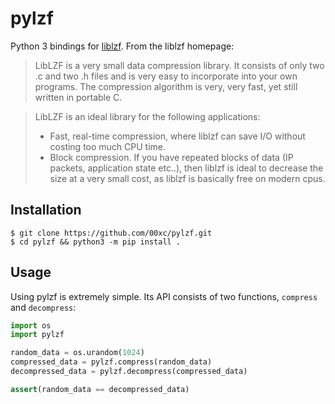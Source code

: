 # pylzf #
Python 3 bindings for [liblzf](http://oldhome.schmorp.de/marc/liblzf.html). From the liblzf homepage:
> LibLZF is a very small data compression library. It consists of only two .c and two .h files and is very easy to incorporate into your own programs. The compression algorithm is very, very fast, yet still written in portable C.


> LibLZF is an ideal library for the following applications:
> * Fast, real-time compression, where liblzf can save I/O without costing too much CPU time.
> * Block compression. If you have repeated blocks of data (IP packets, application state etc..), then liblzf is ideal to decrease the size at a very small cost, as liblzf is basically free on modern cpus.

## Installation ##
`$ git clone https://github.com/00xc/pylzf.git`\
`$ cd pylzf && python3 -m pip install .`

## Usage ##
Using pylzf is extremely simple. Its API consists of two functions, `compress` and `decompress`:
```Python
import os
import pylzf

random_data = os.urandom(1024)
compressed_data = pylzf.compress(random_data)
decompressed_data = pylzf.decompress(compressed_data)

assert(random_data == decompressed_data)
```